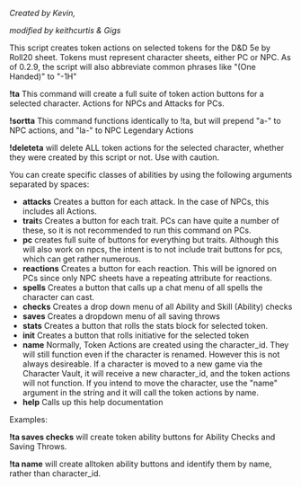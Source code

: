 *Created by Kevin,*

*modified by keithcurtis & Gigs*

This script creates token actions on selected tokens for the D&D 5e by Roll20 sheet. Tokens must represent character sheets, either PC or NPC. As of 0.2.9, the script will also abbreviate common phrases like "(One Handed)" to "-1H"

**!ta** This command will create a full suite of token action buttons for a selected character. Actions for NPCs and Attacks for PCs.

**!sortta** This command functions identically to !ta, but will prepend "a-" to NPC actions, and "la-" to NPC Legendary Actions

**!deleteta** will delete ALL token actions for the selected character, whether they were created by this script or not. Use with caution.


You can create specific classes of abilities by using the following arguments separated by spaces:
- **attacks** Creates a button for each attack. In the case of NPCs, this includes all Actions.
- **trait**s Creates a button for each trait. PCs can have quite a number of these, so it is not recommended to run this command on PCs.
- **pc** creates full suite of buttons for everything but traits. Although this will also work on npcs, the intent is to not include trait buttons for pcs, which can get rather numerous.
- **reactions** Creates a button for each reaction. This will be ignored on PCs since only NPC sheets have a repeating attribute for reactions.
- **spells** Creates a button that calls up a chat menu of all spells the character can cast.
- **checks** Creates a drop down menu of all Ability and Skill (Ability) checks
- **saves** Creates a dropdown menu of all saving throws
- **stats** Creates a button that rolls the stats block for selected token.
- **init** Creates a button that rolls initiative for the selected token
- **name** Normally, Token Actions are created using the character_id. They will still function even if the character is renamed. However this is not always desireable. If a character is moved to a new game via the Character Vault, it will receive a new character_id, and the token actions will not function. If you intend to move the character, use the "name" argument in the string and it will call the token actions by name.
- **help** Calls up this help documentation

Examples:

**!ta saves checks** will create token ability buttons for Ability Checks and Saving Throws.

**!ta name** will create alltoken ability buttons and identify them by name, rather than character_id.
